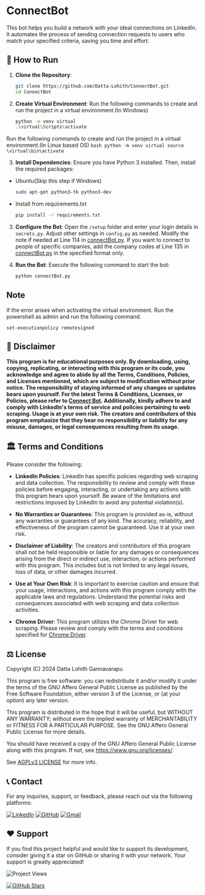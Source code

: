 # ConnectBot 
This bot helps you build a network with your ideal connections on LinkedIn. It automates the process of sending connection requests to users who match your specified criteria, saving you time and effort.

## 🚀 How to Run

1. **Clone the Repository**:
    ```bash
    git clone https://github.com/Datta-Lohith/ConnectBot.git
    cd ConnectBot
    ```

2. **Create Virtual Environment**:
  Run the following commands to create and run the project in a virtual environment.(In Windows)
    ```bash
    python -m venv virtual
    .\virtual\Scripts\activate 
    ```  
  Run the following commands to create and run the project in a virtual environment.(In Linux based OS)
    ```bash
    python -m venv virtual
    source \virtual\bin\activate
    ```

3. **Install Dependencies**:
  Ensure you have Python 3 installed. Then, install the required packages:
  - Ubuntu(Skip this step if Windows)
    ```bash
    sudo apt-get python3-tk python3-dev
    ```
  - Install from requirements.txt
    ```bash
    pip install -r requirements.txt
    ```

3. **Configure the Bot**:
  Open the `/setup` folder and enter your login details in `secrets.py`. Adjust other settings in `config.py` as needed. Modify the note if needed at Line 114 in [connectBot.py](/connectBot.py). If you want to connect to people of specific companies, add the company codes at Line 135 in [connectBot.py](/connectBot.py) in the specified format only.


4. **Run the Bot**:
  Execute the following command to start the bot:
    ```bash
    python connectBot.py
    ```

## Note

If the error arises when activating the virtual environment. Run the powershell as admin and run the following command.

```
set-executionpolicy remotesigned
```


## 📜 Disclaimer

**This program is for educational purposes only. By downloading, using, copying, replicating, or interacting with this program or its code, you acknowledge and agree to abide by all the Terms, Conditions, Policies, and Licenses mentioned, which are subject to modification without prior notice. The responsibility of staying informed of any changes or updates bears upon yourself. For the latest Terms & Conditions, Licenses, or Policies, please refer to [Connect Bot](https://github.com/Datta-Lohith/Connect-Bot). Additionally, kindly adhere to and comply with LinkedIn's terms of service and policies pertaining to web scraping. Usage is at your own risk. The creators and contributors of this program emphasize that they bear no responsibility or liability for any misuse, damages, or legal consequences resulting from its usage.**


## 🏛️ Terms and Conditions

Please consider the following:

- **LinkedIn Policies**: LinkedIn has specific policies regarding web scraping and data collection. The responsibility to review and comply with these policies before engaging, interacting, or undertaking any actions with this program bears upon yourself. Be aware of the limitations and restrictions imposed by LinkedIn to avoid any potential violation(s).

- **No Warranties or Guarantees**: This program is provided as-is, without any warranties or guarantees of any kind. The accuracy, reliability, and effectiveness of the program cannot be guaranteed. Use it at your own risk.

- **Disclaimer of Liability**: The creators and contributors of this program shall not be held responsible or liable for any damages or consequences arising from the direct or indirect use, interaction, or actions performed with this program. This includes but is not limited to any legal issues, loss of data, or other damages incurred.

- **Use at Your Own Risk**: It is important to exercise caution and ensure that your usage, interactions, and actions with this program comply with the applicable laws and regulations. Understand the potential risks and consequences associated with web scraping and data collection activities.

- **Chrome Driver**: This program utilizes the Chrome Driver for web scraping. Please review and comply with the terms and conditions specified for [Chrome Driver](https://chromedriver.chromium.org/home).


## ⚖️ License

Copyright (C) 2024 Datta Lohith Gannavarapu 

This program is free software: you can redistribute it and/or modify it under the terms of the GNU Affero General Public License as published by the Free Software Foundation, either version 3 of the License, or (at your option) any later version.

This program is distributed in the hope that it will be useful, but WITHOUT ANY WARRANTY; without even the implied warranty of MERCHANTABILITY or FITNESS FOR A PARTICULAR PURPOSE. See the GNU Affero General Public License for more details.

You should have received a copy of the GNU Affero General Public License along with this program. If not, see <https://www.gnu.org/licenses/>.

See [AGPLv3 LICENSE](LICENSE) for more info.


## 📞 Contact

For any inquiries, support, or feedback, please reach out via the following platforms:

[![LinkedIn](https://img.shields.io/badge/LinkedIn-0A66C2?style=for-the-badge&logo=linkedin&logoColor=white)](https://www.linkedin.com/in/datta-lohith)
[![GitHub](https://img.shields.io/badge/GitHub-181717?style=for-the-badge&logo=github&logoColor=white)](https://github.com/Datta-Lohith)
[![Gmail](https://img.shields.io/badge/Gmail-D14836?style=for-the-badge&logo=gmail&logoColor=white)](mailto:gdattalohith@gmail.com)

## ❤️ Support

If you find this project helpful and would like to support its development, consider giving it a star on GitHub or sharing it with your network. Your support is greatly appreciated!

![Project Views](https://hits.seeyoufarm.com/api/count/incr/badge.svg?url=https://github.com/Datta-Lohith/ConnectBot&title=People%20Used%20This%20Project)


[![GitHub Stars](https://img.shields.io/github/stars/Datta-Lohith/ConnectBot?style=social)](https://github.com/Datta-Lohith/ConnectBot/stargazers)